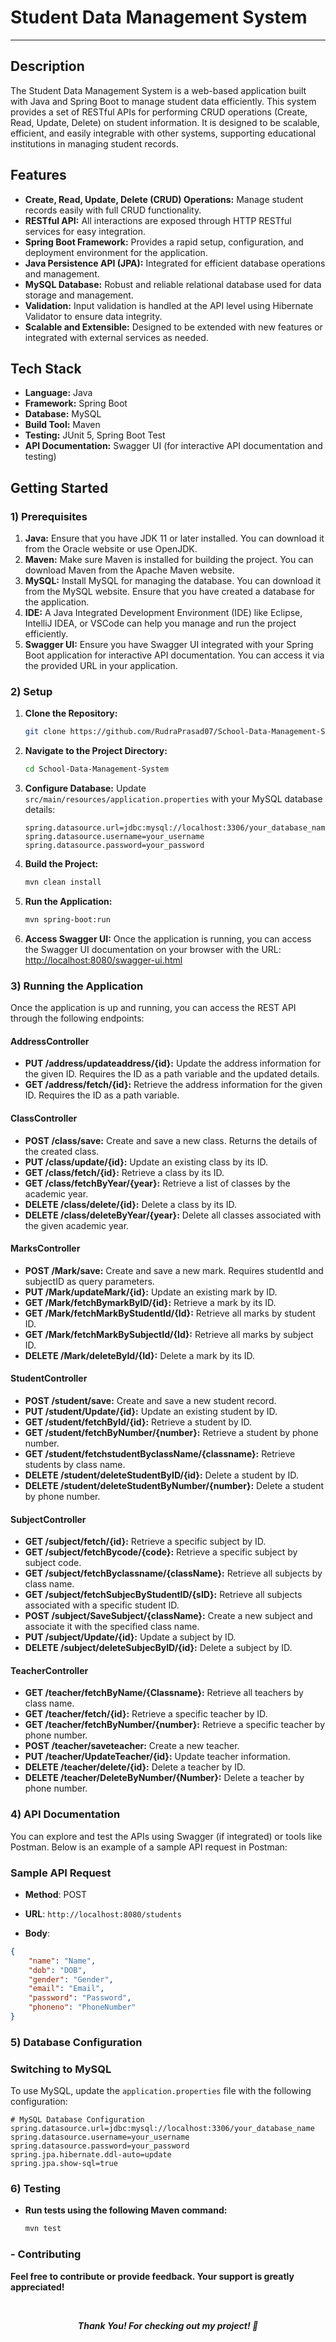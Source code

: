 # Student Data Management System
-------------------------------

## Description
The Student Data Management System is a web-based application built with Java and Spring Boot to manage student data efficiently. This system provides a set of RESTful APIs for performing CRUD operations (Create, Read, Update, Delete) on student information. It is designed to be scalable, efficient, and easily integrable with other systems, supporting educational institutions in managing student records.

## Features
- **Create, Read, Update, Delete (CRUD) Operations:** Manage student records easily with full CRUD functionality.
- **RESTful API:** All interactions are exposed through HTTP RESTful services for easy integration.
- **Spring Boot Framework:** Provides a rapid setup, configuration, and deployment environment for the application.
- **Java Persistence API (JPA):** Integrated for efficient database operations and management.
- **MySQL Database:** Robust and reliable relational database used for data storage and management.
- **Validation:** Input validation is handled at the API level using Hibernate Validator to ensure data integrity.
- **Scalable and Extensible:** Designed to be extended with new features or integrated with external services as needed.

## Tech Stack
- **Language:** Java
- **Framework:** Spring Boot
- **Database:** MySQL
- **Build Tool:** Maven
- **Testing:** JUnit 5, Spring Boot Test
- **API Documentation:** Swagger UI (for interactive API documentation and testing)

## Getting Started
### 1) Prerequisites
1. **Java:** Ensure that you have JDK 11 or later installed. You can download it from the Oracle website or use OpenJDK.
2. **Maven:** Make sure Maven is installed for building the project. You can download Maven from the Apache Maven website.
3. **MySQL:** Install MySQL for managing the database. You can download it from the MySQL website. Ensure that you have created a database for the application.
4. **IDE:** A Java Integrated Development Environment (IDE) like Eclipse, IntelliJ IDEA, or VSCode can help you manage and run the project efficiently.
5. **Swagger UI:** Ensure you have Swagger UI integrated with your Spring Boot application for interactive API documentation. You can access it via the provided URL in your application.

### 2) Setup
1. **Clone the Repository:**
    ```bash
    git clone https://github.com/RudraPrasad07/School-Data-Management-System.git
    ```
2. **Navigate to the Project Directory:**
    ```bash
    cd School-Data-Management-System
    ```
3. **Configure Database:**
   Update `src/main/resources/application.properties` with your MySQL database details:
    ```properties
    spring.datasource.url=jdbc:mysql://localhost:3306/your_database_name
    spring.datasource.username=your_username
    spring.datasource.password=your_password
    ```
4. **Build the Project:**
    ```bash
    mvn clean install
    ```
5. **Run the Application:**
    ```bash
    mvn spring-boot:run
    ```
6. **Access Swagger UI:**
   Once the application is running, you can access the Swagger UI documentation on your browser with the URL: [http://localhost:8080/swagger-ui.html](http://localhost:8080/swagger-ui.html)

### 3) Running the Application
Once the application is up and running, you can access the REST API through the following endpoints:

#### AddressController
- **PUT /address/updateaddress/{id}:** Update the address information for the given ID. Requires the ID as a path variable and the updated details.
- **GET /address/fetch/{id}:** Retrieve the address information for the given ID. Requires the ID as a path variable.

#### ClassController
- **POST /class/save:** Create and save a new class. Returns the details of the created class.
- **PUT /class/update/{id}:** Update an existing class by its ID.
- **GET /class/fetch/{id}:** Retrieve a class by its ID.
- **GET /class/fetchByYear/{year}:** Retrieve a list of classes by the academic year.
- **DELETE /class/delete/{id}:** Delete a class by its ID.
- **DELETE /class/deleteByYear/{year}:** Delete all classes associated with the given academic year.

#### MarksController
- **POST /Mark/save:** Create and save a new mark. Requires studentId and subjectID as query parameters.
- **PUT /Mark/updateMark/{id}:** Update an existing mark by ID.
- **GET /Mark/fetchBymarkByID/{id}:** Retrieve a mark by its ID.
- **GET /Mark/fetchMarkByStudentId/{Id}:** Retrieve all marks by student ID.
- **GET /Mark/fetchMarkBySubjectId/{Id}:** Retrieve all marks by subject ID.
- **DELETE /Mark/deleteById/{Id}:** Delete a mark by its ID.

#### StudentController
- **POST /student/save:** Create and save a new student record.
- **PUT /student/Update/{id}:** Update an existing student by ID.
- **GET /student/fetchById/{id}:** Retrieve a student by ID.
- **GET /student/fetchByNumber/{number}:** Retrieve a student by phone number.
- **GET /student/fetchstudentByclassName/{classname}:** Retrieve students by class name.
- **DELETE /student/deleteStudentByID/{id}:** Delete a student by ID.
- **DELETE /student/deleteStudentByNumber/{number}:** Delete a student by phone number.

#### SubjectController
- **GET /subject/fetch/{id}:** Retrieve a specific subject by ID.
- **GET /subject/fetchBycode/{code}:** Retrieve a specific subject by subject code.
- **GET /subject/fetchByclassname/{className}:** Retrieve all subjects by class name.
- **GET /subject/fetchSubjecByStudentID/{sID}:** Retrieve all subjects associated with a specific student ID.
- **POST /subject/SaveSubject/{className}:** Create a new subject and associate it with the specified class name.
- **PUT /subject/Update/{id}:** Update a subject by ID.
- **DELETE /subject/deleteSubjecByID/{id}:** Delete a subject by ID.

#### TeacherController
- **GET /teacher/fetchByName/{Classname}:** Retrieve all teachers by class name.
- **GET /teacher/fetch/{id}:** Retrieve a specific teacher by ID.
- **GET /teacher/fetchByNumber/{number}:** Retrieve a specific teacher by phone number.
- **POST /teacher/saveteacher:** Create a new teacher.
- **PUT /teacher/UpdateTeacher/{id}:** Update teacher information.
- **DELETE /teacher/delete/{id}:** Delete a teacher by ID.
- **DELETE /teacher/DeleteByNumber/{Number}:** Delete a teacher by phone number.
  
### 4) API Documentation
You can explore and test the APIs using Swagger (if integrated) or tools like Postman. Below is an example of a sample API request in Postman:

### Sample API Request

- **Method**: POST
- **URL**: `http://localhost:8080/students`

- **Body**:
```json
{
    "name": "Name",
    "dob": "DOB",
    "gender": "Gender",
    "email": "Email",
    "password": "Password",
    "phoneno": "PhoneNumber"
}
```
### 5) Database Configuration
### Switching to MySQL

To use MySQL, update the `application.properties` file with the following configuration:

```properties
# MySQL Database Configuration
spring.datasource.url=jdbc:mysql://localhost:3306/your_database_name
spring.datasource.username=your_username
spring.datasource.password=your_password
spring.jpa.hibernate.ddl-auto=update
spring.jpa.show-sql=true
```
### 6) Testing
 - **Run tests using the following Maven command:**
    ```bash
    mvn test
    ```
    
### - Contributing
   **Feel free to contribute or provide feedback. Your support is greatly appreciated!**

</br>
  <div align="center">

 ***Thank You! For checking out my project! 🙏***



</div>







